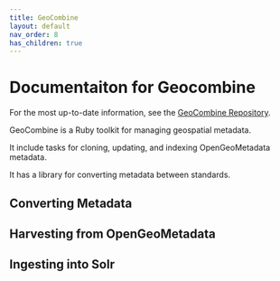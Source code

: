 ```yaml
---
title: GeoCombine
layout: default
nav_order: 8
has_children: true
---
```


# Documentaiton for Geocombine

For the most up-to-date information, see the
[GeoCombine Repository](https://github.com/OpenGeoMetadata/GeoCombine).

GeoCombine is a Ruby toolkit for managing geospatial metadata.

It include tasks for cloning, updating, and indexing OpenGeoMetadata metadata.

It has a library for converting metadata between standards.


## Converting Metadata

## Harvesting from OpenGeoMetadata

## Ingesting into Solr

## 